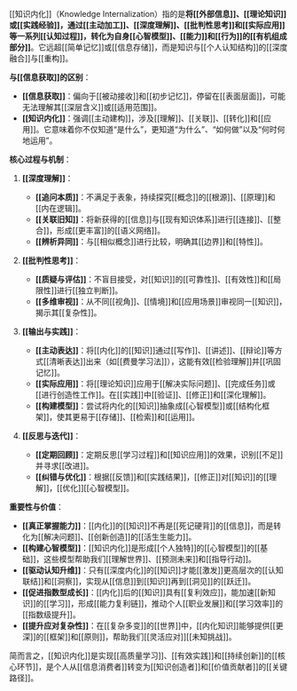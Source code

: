 [[知识内化]]（Knowledge Internalization）指的是**将[[外部信息]]、[[理论知识]]或[[实践经验]]，通过[[主动加工]]、[[深度理解]]、[[批判性思考]]和[[实际应用]]等一系列[[认知过程]]，转化为自身[[心智模型]]、[[能力]]和[[行为]]的[[有机组成部分]]**。它远超[[简单记忆]]或[[信息存储]]，而是知识与[[个人认知结构]]的[[深度融合]]与[[重构]]。

**与[[信息获取]]的区别**：

*   **[[信息获取]]**：偏向于[[被动接收]]和[[初步记忆]]，停留在[[表面层面]]，可能无法理解其[[深层含义]]或[[适用范围]]。
*   **[[知识内化]]**：强调[[主动建构]]，涉及[[理解]]、[[关联]]、[[转化]]和[[应用]]。它意味着你不仅知道“是什么”，更知道“为什么”、“如何做”以及“何时何地运用”。

**核心过程与机制**：

1.  **[[深度理解]]**：
    *   **[[追问本质]]**：不满足于表象，持续探究[[概念]]的[[根源]]、[[原理]]和[[内在逻辑]]。
    *   **[[关联旧知]]**：将新获得的[[信息]]与[[现有知识体系]]进行[[连接]]、[[整合]]，形成[[更丰富]]的[[语义网络]]。
    *   **[[辨析异同]]**：与[[相似概念]]进行比较，明确其[[边界]]和[[特性]]。

2.  **[[批判性思考]]**：
    *   **[[质疑与评估]]**：不盲目接受，对[[知识]]的[[可靠性]]、[[有效性]]和[[局限性]]进行[[独立判断]]。
    *   **[[多维审视]]**：从不同[[视角]]、[[情境]]和[[应用场景]]审视同一[[知识]]，揭示其[[复杂性]]。

3.  **[[输出与实践]]**：
    *   **[[主动表达]]**：将[[内化]]的[[知识]]通过[[写作]]、[[讲述]]、[[辩论]]等方式[[清晰表达]]出来（如[[费曼学习法]]），这能有效[[检验理解]]并[[巩固记忆]]。
    *   **[[实际应用]]**：将[[理论知识]]应用于[[解决实际问题]]、[[完成任务]]或[[进行创造性工作]]。在[[实践]]中[[验证]]、[[修正]]和[[深化理解]]。
    *   **[[构建模型]]**：尝试将内化的[[知识]]抽象成[[心智模型]]或[[结构化框架]]，使其更易于[[存储]]、[[检索]]和[[运用]]。

4.  **[[反思与迭代]]**：
    *   **[[定期回顾]]**：定期反思[[学习过程]]和[[知识应用]]的效果，识别[[不足]]并寻求[[改进]]。
    *   **[[纠错与优化]]**：根据[[反馈]]和[[实践结果]]，[[修正]]对[[知识]]的[[理解]]，[[优化]][[心智模型]]。

**重要性与价值**：

*   **[[真正掌握能力]]**：[[内化]]的[[知识]]不再是[[死记硬背]]的[[信息]]，而是转化为[[解决问题]]、[[创新创造]]的[[活生生能力]]。
*   **[[构建心智模型]]**：[[知识内化]]是形成[[个人独特]]的[[心智模型]]的[[基础]]，这些模型帮助我们[[理解世界]]、[[预测未来]]和[[指导行动]]。
*   **[[驱动认知升维]]**：只有[[深度内化]]的[[知识]]才能[[激发]]更高层次的[[认知联结]]和[[洞察]]，实现从[[信息]]到[[知识]]再到[[洞见]]的[[跃迁]]。
*   **[[促进指数型成长]]**：[[内化]]后的[[知识]]具有[[复利效应]]，能加速[[新知识]]的[[学习]]，形成[[能力复利链]]，推动个人[[职业发展]]和[[学习效率]]的[[指数级提升]]。
*   **[[提升应对复杂性]]**：在[[复杂多变]]的[[世界]]中，[[内化知识]]能够提供[[更深]]的[[框架]]和[[原则]]，帮助我们[[灵活应对]][[未知挑战]]。

简而言之，[[知识内化]]是实现[[高质量学习]]、[[有效实践]]和[[持续创新]]的[[核心环节]]，是个人从[[信息消费者]]转变为[[知识创造者]]和[[价值贡献者]]的[[关键路径]]。